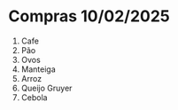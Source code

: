 # Compras 10/02/2025
1. Cafe
1. Pão 
1. Ovos
1. Manteiga
1. Arroz  
1. Queijo Gruyer
1. Cebola  

 
